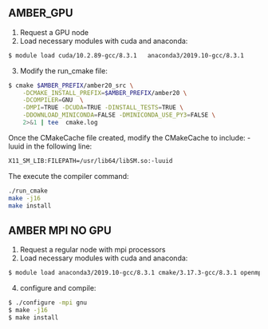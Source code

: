 ## AMBER_GPU

1. Request a GPU node
2. Load necessary modules with cuda and anaconda:

```bash
$ module load cuda/10.2.89-gcc/8.3.1   anaconda3/2019.10-gcc/8.3.1
```

3. Modify the run_cmake file:

```bash
$ cmake $AMBER_PREFIX/amber20_src \
    -DCMAKE_INSTALL_PREFIX=$AMBER_PREFIX/amber20 \
    -DCOMPILER=GNU  \
    -DMPI=TRUE -DCUDA=TRUE -DINSTALL_TESTS=TRUE \
    -DDOWNLOAD_MINICONDA=FALSE -DMINICONDA_USE_PY3=FALSE \
    2>&1 | tee  cmake.log
```
 Once the CMakeCache file created, modify the CMakeCache to include: -luuid in the following line:

```bash
X11_SM_LIB:FILEPATH=/usr/lib64/libSM.so:-luuid
```

The execute the compiler command:

```bash
./run_cmake
make -j16
make install
```

## AMBER MPI NO GPU


1. Request a regular node with mpi processors
2. Load necessary modules with cuda and anaconda:

```bash
$ module load anaconda3/2019.10-gcc/8.3.1 cmake/3.17.3-gcc/8.3.1 openmpi/3.1.5-gcc/7.1.0-ucx gcc/7.1.0 parallel-netcdf/1.12.1-gcc/8.3.1-cuda10_2
```

4. configure and compile: 

```bash
$ ./configure -mpi gnu
$ make -j16
$ make install
```
